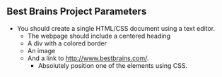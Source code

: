 ## Best Brains Project Parameters
- You should create a single HTML/CSS document using a text editor. 
    - The webpage should include a centered heading
    - A div with a colored border
    - An image
    - And a link to http://www.bestbrains.com/. 
        - Absolutely position one of the elements using CSS.